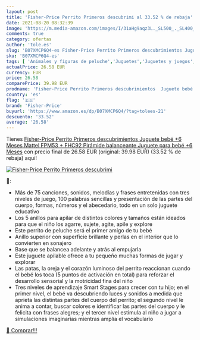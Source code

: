 ```yaml
---
layout: post
title: 'Fisher-Price Perrito Primeros descubrimi al 33.52 % de rebaja'
date: 2021-08-20 08:32:39
image: 'https://m.media-amazon.com/images/I/31aHg9aqz3L._SL500_._SL400_.jpg'
comments: true
category: ofertas
author: 'tole.es'
slug: 'B07XMCP6Q4-es Fisher-Price Perrito Primeros descubrimientos Juguete bebé...'
sku: 'B07XMCP6Q4-es'
tags: [ 'Animales y figuras de peluche','Juguetes','Juguetes y juegos','Peluches','bebé','fisher-price', ]
actualPrice: 26.58 EUR
currency: EUR
price: 26.58
comparePrice: 39.98 EUR
prodname: 'Fisher-Price Perrito Primeros descubrimientos  Juguete bebé +6 Meses  Mattel FPM53  + FHC92 Pirámide balanceante  Juguete para bebé +6 Meses'
country: 'es'
flag: '🇪🇸'
brand: 'Fisher-Price'
buyurl: 'https://www.amazon.es/dp/B07XMCP6Q4/?tag=tolees-21'
descuento: '33.52'
average: '26.58'
---
```


Tienes [Fisher-Price Perrito Primeros descubrimientos  Juguete bebé +6 Meses  Mattel FPM53  + FHC92 Pirámide balanceante  Juguete para bebé +6 Meses](https://www.amazon.es/dp/B07XMCP6Q4/?tag=tolees-21) con precio final de  26.58 EUR (original: 39.98 EUR) (33.52 %  de rebaja) aqui!

[![Fisher-Price Perrito Primeros descubrimi](https://m.media-amazon.com/images/I/31aHg9aqz3L._SL500_._SL400_.jpg)](https://www.amazon.es/dp/B07XMCP6Q4/?tag=tolees-21)

🔎:

- Más de 75 canciones, sonidos, melodías y frases entretenidas con tres niveles de juego, 100 palabras sencillas y presentación de las partes del cuerpo, formas, números y el abecedario, todo en un solo juguete educativo
- Los 5 anillos para apilar de distintos colores y tamaños están ideados para que el niño los agarre, sujete, agite, apile y explore
- Este perrito de peluche será el primer amigo de tu bebé
- Anillo superior con superficie brillante y perlas en el interior que lo convierten en sonajero
- Base que se balancea adelante y atrás al empujarla
- Este juguete apilable ofrece a tu pequeño muchas formas de jugar y explorar
- Las patas, la oreja y el corazón luminoso del perrito reaccionan cuando el bebé los toca (5 puntos de activación en total) para reforzar el desarrollo sensorial y la motricidad fina del niño
- Tres niveles de aprendizaje Smart Stages para crecer con tu hijo; en el primer nivel, el bebé va descubriendo luces y sonidos a medida que aprieta las distintas partes del cuerpo del perrito; el segundo nivel le anima a contar, buscar colores e identificar las partes del cuerpo y le felicita con frases alegres; y el tercer nivel estimula al niño a jugar a simulaciones imaginarias mientras amplía el vocabulario

[🛒 Comprar!!!](https://www.amazon.es/dp/B07XMCP6Q4/?tag=tolees-21)
